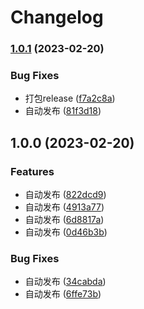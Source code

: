 # Changelog

### [1.0.1](https://github.com/or3ki/mr_plugins/compare/v1.0.0...v1.0.1) (2023-02-20)


### Bug Fixes

* 打包release ([f7a2c8a](https://github.com/or3ki/mr_plugins/commit/f7a2c8a2318bd96420aa82738f135f6929e48b1a))
* 自动发布 ([81f3d18](https://github.com/or3ki/mr_plugins/commit/81f3d18b25e674c2e3c122a633462cef147237d1))

## 1.0.0 (2023-02-20)


### Features

* 自动发布 ([822dcd9](https://github.com/or3ki/mr_plugins/commit/822dcd94a276b79d1aeea4a79939a08e3b182359))
* 自动发布 ([4913a77](https://github.com/or3ki/mr_plugins/commit/4913a77c492e7695ea11cea7ad6387b087b0a877))
* 自动发布 ([6d8817a](https://github.com/or3ki/mr_plugins/commit/6d8817a538957fd783ee82bf458a005f84b5ac84))
* 自动发布 ([0d46b3b](https://github.com/or3ki/mr_plugins/commit/0d46b3b9665b06d114ddb1fee2647711714957bf))


### Bug Fixes

* 自动发布 ([34cabda](https://github.com/or3ki/mr_plugins/commit/34cabda0d839f3fdfcb75ed08b202af8382ece41))
* 自动发布 ([6ffe73b](https://github.com/or3ki/mr_plugins/commit/6ffe73bfb89c0b7fa10821f1cac6f2a6f0266db7))
